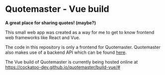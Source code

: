 # Quotemaster - Vue build

**A great place for sharing quotes! (maybe?)**

This small web app was created as a way for me to get to know frontend web frameworks like React and Vue.

The code in this repository is only a frontend for Quotemaster. Quotemaster also makes use of a backend API which can be found [here](https://github.com/cockatoo-dev/quotemaster-api).

The Vue build of Quotemaster is currently being hosted online at <https://cockatoo-dev.github.io/quotemaster/build-vue/#>
